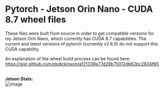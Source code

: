 # Pytorch - Jetson Orin Nano - CUDA 8.7 wheel files

These files were built from source in order to get compatible versions for my Jetson Orin Nano, which currently has CUDA 8.7 capabilities.
The current and latest versions of pytorch (currently v2.6.0) do not support this CUDA capability.

An explanation of the wheel build process can be found here:<br/>
https://gist.github.com/dsdickinson/af21339e77d29b75012db62bc2824f65
<br/><br/>

**Jetson Stats:**<br/>
![image](https://github.com/user-attachments/assets/3559be87-0141-432d-8fce-0ebbae5d1957)

